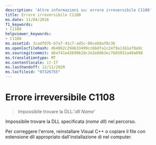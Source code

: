 ```yaml
---
description: 'Altre informazioni su: errore irreversibile C1108'
title: Errore irreversibile C1108
ms.date: 11/04/2016
f1_keywords:
- C1108
helpviewer_keywords:
- C1108
ms.assetid: 3cadf07b-b7a7-41c7-ad5c-06ceb8af8c3b
ms.openlocfilehash: d648b2c294633499cc6bdfa1c24f9a1161af8a9c
ms.sourcegitcommit: d6af41e42699628c3e2e6063ec7b03931a49a098
ms.translationtype: MT
ms.contentlocale: it-IT
ms.lasthandoff: 12/11/2020
ms.locfileid: "97326755"
---
```

# <a name="fatal-error-c1108"></a>Errore irreversibile C1108

> Impossibile trovare la DLL:'*dll Name*'

Impossibile trovare la DLL specificata (*nome dll*) nel percorso.

Per correggere l'errore, reinstallare Visual C++ o copiare il file con estensione dll appropriato dall'installazione di nel computer.
